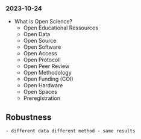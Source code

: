 ### 2023-10-24

- What is Open Science?
	- Open Educational Ressources
	- Open Data
	- Open Source
	- Open Software
	- Open Access
	- Open Protocoll
	- Open Peer Review
	- Open Methodology
	- Open Funding (COI)
	- Open Hardware
	- Open Spaces
	- Preregistration
## Robustness
	- different data different method - same results
